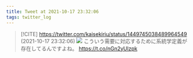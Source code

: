 ```yaml
---
title: Tweet at 2021-10-17 23:32:06
tags: twitter_log
---
```


> [!CITE] https://twitter.com/kaisekiriu/status/1449745038489964549 (2021-10-17 23:32:06)
> ![](https://twitter.com/kaisekiriu/status/1449745038489964549)
> こういう需要に対応するために系統学定義が存在してるんですよね。 https://t.co/nGn2yUlzpk
